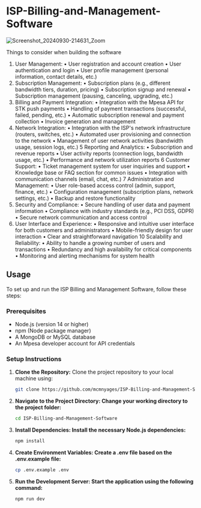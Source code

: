 # ISP-Billing-and-Management-Software


![Screenshot_20240930-214631_Zoom](https://github.com/user-attachments/assets/73561044-8e23-4717-84ee-dbd04fcf9c74)



Things to consider when building the software

1.  User Management:
       •	User registration and account creation
       •	User authentication and login
       •	User profile management (personal information, contact details, etc.)
2.  Subscription Management:
      •	Subscription plans (e.g., different bandwidth tiers, duration, pricing)
      •	Subscription signup and renewal
      •	Subscription management (pausing, canceling, upgrading, etc.)
3.  Billing and Payment Integration:
      •	Integration with the Mpesa API for STK push payments
      •	Handling of payment transactions (successful, failed, pending, etc.)
      •	Automatic subscription renewal and payment collection
      •	Invoice generation and management
4.  Network Integration:
     •	Integration with the ISP's network infrastructure (routers, switches, etc.)
     •	Automated user provisioning and connection to the network
     •	Management of user network activities (bandwidth usage, session logs, etc.)
5   Reporting and Analytics:
     •	Subscription and revenue reports
     •	User activity reports (connection logs, bandwidth usage, etc.)
     •	Performance and network utilization reports
6  Customer Support:
     •	Ticket management system for user inquiries and support
     •	Knowledge base or FAQ section for common issues
     •	Integration with communication channels (email, chat, etc.)
7  Administration and Management:
     •	User role-based access control (admin, support, finance, etc.)
     •	Configuration management (subscription plans, network settings, etc.)
     •	Backup and restore functionality
8.  Security and Compliance:
    •	Secure handling of user data and payment information
    •	Compliance with industry standards (e.g., PCI DSS, GDPR)
    •	Secure network communication and access control
9.  User Interface and Experience:
    •	Responsive and intuitive user interface for both customers and administrators
    •	Mobile-friendly design for user interaction
    •	Clear and straightforward navigation
10  Scalability and Reliability:
    •	Ability to handle a growing number of users and transactions
    •	Redundancy and high availability for critical components
    •	Monitoring and alerting mechanisms for system health

## Usage

To set up and run the ISP Billing and Management Software, follow these steps:

### Prerequisites

- Node.js (version 14 or higher)
- npm (Node package manager)
- A MongoDB or MySQL database
- An Mpesa developer account for API credentials

### Setup Instructions

1. **Clone the Repository:**
   Clone the project repository to your local machine using:
   ```bash
   git clone https://github.com/mcmnyages/ISP-Billing-and-Management-Software.git
2. **Navigate to the Project Directory: Change your working directory to the project folder:**
   ```bash
   cd ISP-Billing-and-Management-Software
3. **Install Dependencies: Install the necessary Node.js dependencies:**
   ```bash
   npm install
4. **Create Environment Variables: Create a .env file based on the .env.example file:**
   ```bash
   cp .env.example .env
5. **Run the Development Server: Start the application using the following command:**
   ```bash
   npm run dev
